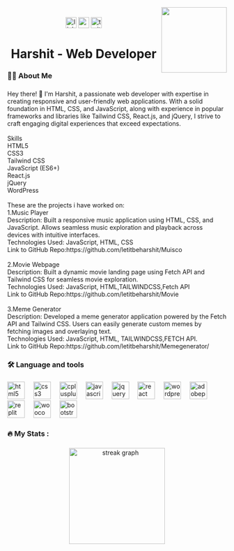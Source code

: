 <img align="right" height="150" src="https://encrypted-tbn0.gstatic.com/images?q=tbn:ANd9GcQmWhQCD2ik4epZorQcHbnu5CVAoqf3BXHkcQ&usqp=CAU"  />

###

<div align="center">
  <img src="https://img.shields.io/static/v1?message=LinkedIn&logo=linkedin&label=&color=0077B5&logoColor=white&labelColor=&style=for-the-badge" height="25" alt="linkedin logo"  />
  <img src="https://img.shields.io/static/v1?message=Youtube&logo=youtube&label=&color=FF0000&logoColor=white&labelColor=&style=for-the-badge" height="25" alt="youtube logo"  />
  <img src="https://img.shields.io/static/v1?message=Twitter&logo=twitter&label=&color=1DA1F2&logoColor=white&labelColor=&style=for-the-badge" height="25" alt="twitter logo"  />
</div>

###

<h1 align="center">Harshit - Web Developer</h1>

###

<h3 align="left">👩‍💻  About Me</h3>

###

<p align="left">Hey there! 👋 I'm Harshit, a passionate web developer with expertise in creating responsive and user-friendly web applications. With a solid foundation in HTML, CSS, and JavaScript, along with experience in popular frameworks and libraries like Tailwind CSS, React.js, and jQuery, I strive to craft engaging digital experiences that exceed expectations.<br><br>Skills<br>HTML5<br>CSS3<br>Tailwind CSS<br>JavaScript (ES6+)<br>React.js<br>jQuery<br>WordPress<br><br>These are the projects i have worked on:<br>1.Music Player<br>Description: Built a responsive music application using HTML, CSS, and JavaScript. Allows seamless music exploration and playback across devices with intuitive interfaces.<br>Technologies Used: JavaScript, HTML, CSS<br>Link to GitHub Repo:https://github.com/letitbeharshit/Muisco<br><br>2.Movie Webpage<br>Description: Built a dynamic movie landing page using Fetch API and Tailwind CSS for seamless movie exploration.<br>Technologies Used: JavaScript, HTML,TAILWINDCSS,Fetch API<br>Link to GitHub Repo:https://github.com/letitbeharshit/Movie<br><br>3.Meme Generator<br>Description: Developed a meme generator application powered by the Fetch API and Tailwind CSS. Users can easily generate custom memes by fetching images and overlaying text.<br>Technologies Used: JavaScript, HTML, TAILWINDCSS,FETCH API.<br>Link to GitHub Repo:https://github.com/letitbeharshit/Memegenerator/</p>

###

<h3 align="left">🛠 Language and tools</h3>

###

<div align="left">
  <img src="https://cdn.jsdelivr.net/gh/devicons/devicon/icons/html5/html5-original.svg" height="40" alt="html5 logo"  />
  <img width="12" />
  <img src="https://cdn.jsdelivr.net/gh/devicons/devicon/icons/css3/css3-original.svg" height="40" alt="css3 logo"  />
  <img width="12" />
  <img src="https://cdn.jsdelivr.net/gh/devicons/devicon/icons/cplusplus/cplusplus-original.svg" height="40" alt="cplusplus logo"  />
  <img width="12" />
  <img src="https://cdn.jsdelivr.net/gh/devicons/devicon/icons/javascript/javascript-original.svg" height="40" alt="javascript logo"  />
  <img width="12" />
  <img src="https://cdn.jsdelivr.net/gh/devicons/devicon/icons/jquery/jquery-original.svg" height="40" alt="jquery logo"  />
  <img width="12" />
  <img src="https://skillicons.dev/icons?i=react" height="40" alt="react logo"  />
  <img width="12" />
  <img src="https://skillicons.dev/icons?i=wordpress" height="40" alt="wordpress logo"  />
  <img width="12" />
  <img src="https://skillicons.dev/icons?i=ps" height="40" alt="adobephotoshop logo"  />
  <img width="12" />
  <img src="https://skillicons.dev/icons?i=replit" height="40" alt="replit logo"  />
  <img width="12" />
  <img src="https://cdn.jsdelivr.net/gh/devicons/devicon/icons/woocommerce/woocommerce-original.svg" height="40" alt="woocommerce logo"  />
  <img width="12" />
  <img src="https://cdn.jsdelivr.net/gh/devicons/devicon/icons/bootstrap/bootstrap-original.svg" height="40" alt="bootstrap logo"  />
</div>

###

<h3 align="left">🔥   My Stats :</h3>

###

<div align="center">
  <img src="https://streak-stats.demolab.com?user=Harshitkapil235&locale=en&mode=daily&theme=dark&hide_border=false&border_radius=5&order=3" height="220" alt="streak graph"  />
</div>

###
